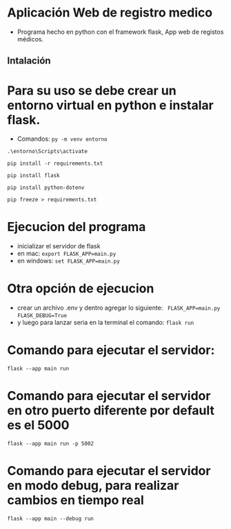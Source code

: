 # Aplicación Web de registro medico

- Programa hecho en python con el framework flask, App web de registos médicos.


## Intalación

# Para su uso se debe crear un entorno virtual en python e instalar flask. 

- Comandos:
```py -m venv entorno```

```.\entorno\Scripts\activate```

```pip install -r requirements.txt```

```pip install flask```

```pip install python-dotenv```

```pip freeze > requirements.txt```


# Ejecucion del programa
- inicializar el servidor de flask
- en mac: ```export FLASK_APP=main.py```
- en windows: ```set FLASK_APP=main.py```

# Otra opción de ejecucion
- crear un archivo .env y dentro agregar lo siguiente:
``` FLASK_APP=main.py```
``` FLASK_DEBUG=True ```
- y luego para lanzar seria en la terminal el comando:
``` flask run ```

# Comando para ejecutar el servidor:
```flask --app main run```
# Comando para ejecutar el servidor en otro puerto diferente por default es el 5000
```flask --app main run -p 5002```
# Comando para ejecutar el servidor en modo debug, para realizar cambios en tiempo real
```flask --app main --debug run```